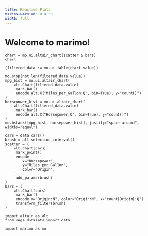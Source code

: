 ```yaml
---
title: Reactive Plots
marimo-version: 0.9.33
width: full
---
```


# Welcome to marimo!

```{.python.marimo}
chart = mo.ui.altair_chart(scatter & bars)
chart
```

```{.python.marimo}
(filtered_data := mo.ui.table(chart.value))
```

```{.python.marimo}
mo.stop(not len(filtered_data.value))
mpg_hist = mo.ui.altair_chart(
    alt.Chart(filtered_data.value)
    .mark_bar()
    .encode(alt.X("Miles_per_Gallon:Q", bin=True), y="count()")
)
horsepower_hist = mo.ui.altair_chart(
    alt.Chart(filtered_data.value)
    .mark_bar()
    .encode(alt.X("Horsepower:Q", bin=True), y="count()")
)
mo.hstack([mpg_hist, horsepower_hist], justify="space-around", widths="equal")
```

```{.python.marimo}
cars = data.cars()
brush = alt.selection_interval()
scatter = (
    alt.Chart(cars)
    .mark_point()
    .encode(
        x="Horsepower",
        y="Miles_per_Gallon",
        color="Origin",
    )
    .add_params(brush)
)
bars = (
    alt.Chart(cars)
    .mark_bar()
    .encode(y="Origin:N", color="Origin:N", x="count(Origin):Q")
    .transform_filter(brush)
)
```

```{.python.marimo}
import altair as alt
from vega_datasets import data
```

```{.python.marimo}
import marimo as mo
```